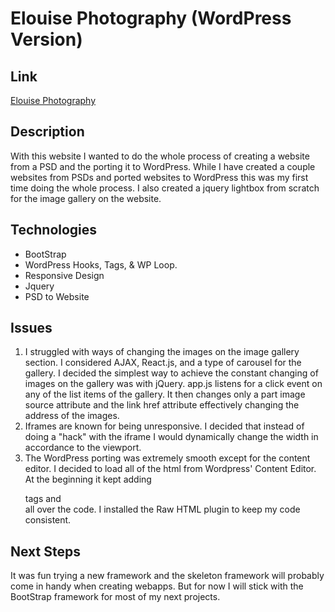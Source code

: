 # Elouise Photography (WordPress Version)
## Link
[Elouise Photography](https://elouisephotography.000webhostapp.com/)
## Description
With this website I wanted to do the whole process of creating a website from a PSD and the porting it to WordPress. While I have created a couple websites from PSDs and ported websites to WordPress this was my first time doing the whole process.  I also created a jquery lightbox from scratch for the image gallery on the website.
## Technologies
- BootStrap
- WordPress Hooks, Tags, & WP Loop.
- Responsive Design
- Jquery
- PSD to Website
## Issues

1. I struggled with ways of changing the images on the image gallery section. I considered AJAX, React.js, and a type of carousel for the gallery. I decided the simplest way to achieve the constant changing of images on the gallery was with jQuery. app.js listens for a click event on any of the list items of the gallery. It then changes only a part image source attribute and the link href attribute effectively changing the address of the images. 
2. Iframes are known for being unresponsive. I decided that instead of doing a "hack" with the iframe I would dynamically change the width in accordance to the viewport.
3. The WordPress porting was extremely smooth except for the content editor. I decided to load all of the html from Wordpress' Content Editor. At the beginning it kept adding <p> tags and <br /> all over the code. I installed the Raw HTML plugin to keep my code consistent.

## Next Steps
It was fun trying a new framework and the skeleton framework will probably come in handy when creating webapps. But for  now I will stick with the BootStrap framework for most of my next projects.